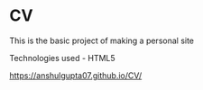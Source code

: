 # CV
This is the basic project of making a personal site

Technologies used - HTML5

https://anshulgupta07.github.io/CV/
